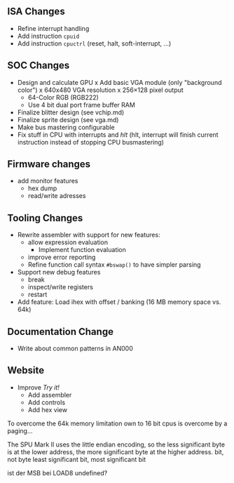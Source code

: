 ## ISA Changes
- Refine interrupt handling
- Add instruction `cpuid`
- Add instruction `cpuctrl` (reset, halt, soft-interrupt, ...)

## SOC Changes
- Design and calculate GPU
  x Add basic VGA module (only "background color")
  x 640x480 VGA resolution
  x 256×128 pixel output
  - 64-Color RGB (RGB222)
  - Use 4 bit dual port frame buffer RAM 
- Finalize blitter design (see vchip.md)
- Finalize sprite design (see vga.md)
- Make bus mastering configurable
- Fix stuff in CPU with interrupts and *hlt* (hlt, interrupt will finish current instruction instead of stopping CPU busmastering)


## Firmware changes
- add monitor features
  - hex dump
  - read/write adresses

## Tooling Changes
- Rewrite assembler with support for new features:
  - allow expression evaluation
    - Implement function evaluation
  - improve error reporting
  - Refine function call syntax `#bswap()` to have simpler parsing
- Support new debug features
  - break
  - inspect/write registers
  - restart
- Add feature: Load ihex with offset / banking (16 MB memory space vs. 64k)


## Documentation Change
- Write about common patterns in AN000

## Website
- Improve *Try it!*
  - Add assembler
  - Add controls
  - Add hex view


<xTr1m> To overcome the 64k memory limitation own to 16 bit cpus is overcome by a paging...

<xTr1m> The SPU Mark II uses the little endian encoding, so the less significant byte is at the lower address, the more significant byte at the higher address.
<xTr1m> bit, not byte
<xTr1m> least significant bit, most significant bit

<xTr1m> ist der MSB bei LOAD8 undefined?
